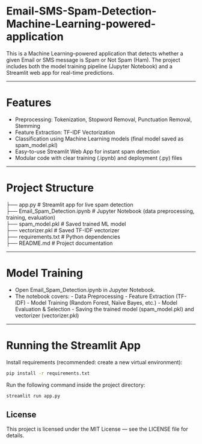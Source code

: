 # Email-SMS-Spam-Detection-Machine-Learning-powered-application
This is a Machine Learning–powered application that detects whether a given Email or SMS message is Spam or Not Spam (Ham).
The project includes both the model training pipeline (Jupyter Notebook) and a Streamlit web app for real-time predictions.

----
# Features
- Preprocessing: Tokenization, Stopword Removal, Punctuation Removal, Stemming
- Feature Extraction: TF-IDF Vectorization
- Classification using Machine Learning models (final model saved as spam_model.pkl)
- Easy-to-use Streamlit Web App for instant spam detection
- Modular code with clear training (.ipynb) and deployment (.py) files
  
---
# Project Structure

├── app.py                     # Streamlit app for live spam detection  
├── Email_Spam_Detection.ipynb # Jupyter Notebook (data preprocessing, training, evaluation)  
├── spam_model.pkl             # Saved trained ML model  
├── vectorizer.pkl             # Saved TF-IDF vectorizer  
├── requirements.txt           # Python dependencies  
├── README.md                  # Project documentation  

---
# Model Training

- Open Email_Spam_Detection.ipynb in Jupyter Notebook.
- The notebook covers:
        - Data Preprocessing
        - Feature Extraction (TF-IDF)
        - Model Training (Random Forest, Naïve Bayes, etc.)
        - Model Evaluation & Selection
        - Saving the trained model (spam_model.pkl) and vectorizer (vectorizer.pkl)

---
# Running the Streamlit App
Install requirements (recommended: create a new virtual environment):

```bash
pip install -r requirements.txt
```

Run the following command inside the project directory:

```bash
streamlit run app.py
```

## License
This project is licensed under the MIT License — see the LICENSE file for details.
